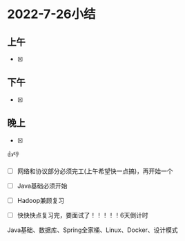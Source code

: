 # 2022-7-26小结

## 上午

- [x] 

## 下午

- [x] 

## 晚上

- [x] 





👍👎

- [ ] 网络和协议部分必须完工(上午希望快一点搞)，再开始一个
- [ ] Java基础必须开始
- [ ] Hadoop兼顾复习
- [ ] 快快快点复习完，要面试了！！！！！6天倒计时





Java基础、数据库、Spring全家桶、Linux、Docker、设计模式